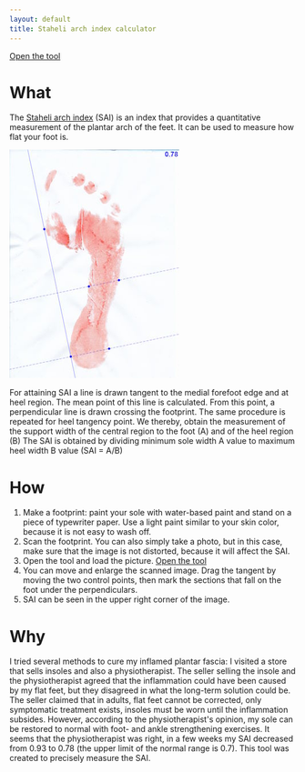 ```yaml
---
layout: default
title: Staheli arch index calculator
---
```


<a class="cta" href="tool.html">Open the tool</a>

# What

The [Staheli arch index](https://www.ijmhr.org/ijar.7.1/IJAR.2018.427.pdf) (SAI) is an index that provides a quantitative measurement of the plantar arch of the feet. It can be used to measure how flat your foot is.

![Staheli arch index measurement](assets/images/sai.jpg)

For attaining SAI a line is drawn tangent to the medial forefoot edge and at heel region. The mean point of this line is calculated. From this point, a perpendicular line is drawn crossing the footprint. The same procedure is repeated for heel tangency point. We thereby, obtain the measurement of the support width of the central region to the foot (A) and of the heel region (B) The SAI is obtained by dividing minimum sole width A value to maximum heel width B value (SAI = A/B)

# How

1.  Make a footprint: paint your sole with water-based paint and stand on a piece of typewriter paper. Use a light paint similar to your skin color, because it is not easy to wash off.
2.  Scan the footprint. You can also simply take a photo, but in this case, make sure that the image is not distorted, because it will affect the SAI.
3.  Open the tool and load the picture. <a href="tool.html">Open the tool</a>
4.  You can move and enlarge the scanned image. Drag the tangent by moving the two control points, then mark the sections that fall on the foot under the perpendiculars.
5.  SAI can be seen in the upper right corner of the image.

# Why

I tried several methods to cure my inflamed plantar fascia: I visited a store that sells insoles and also a physiotherapist. The seller selling the insole and the physiotherapist agreed that the inflammation could have been caused by my flat feet, but they disagreed in what the long-term solution could be. The seller claimed that in adults, flat feet cannot be corrected, only symptomatic treatment exists, insoles must be worn until the inflammation subsides. However, according to the physiotherapist's opinion, my sole can be restored to normal with foot- and ankle strengthening exercises. It seems that the physiotherapist was right, in a few weeks my SAI decreased from 0.93 to 0.78 (the upper limit of the normal range is 0.7). This tool was created to precisely measure the SAI.
